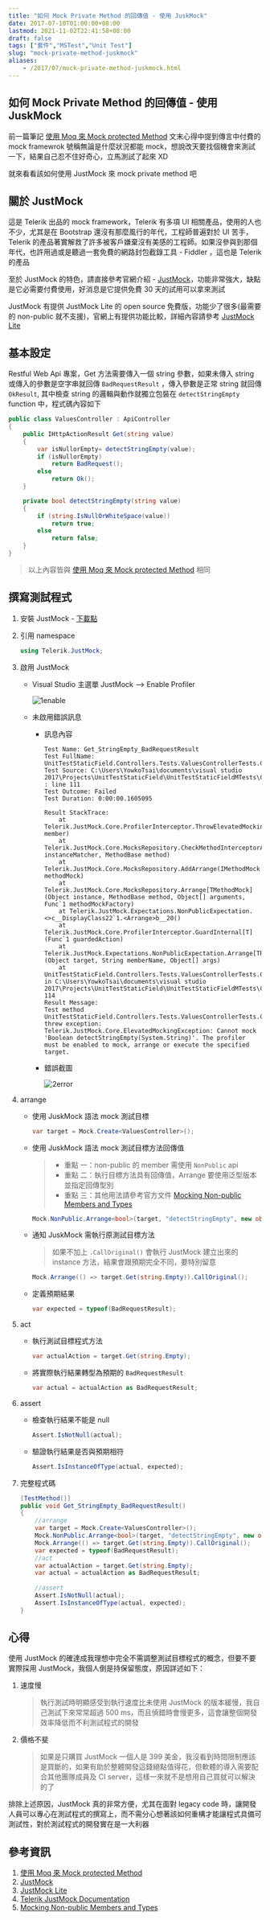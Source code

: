 ```yaml
---
title: "如何 Mock Private Method 的回傳值 - 使用 JuskMock"
date: 2017-07-10T01:00:00+08:00
lastmod: 2021-11-02T22:41:58+08:00
draft: false
tags: ["套件","MSTest","Unit Test"]
slug: "mock-private-method-juskmock"
aliases:
    - /2017/07/mock-private-method-juskmock.html
---
```

## 如何 Mock Private Method 的回傳值 - 使用 JuskMock

前一篇筆記 [使用 Moq 來 Mock protected Method](/moq-mock-protected-method) 文末心得中提到傳言中付費的 mock framewrok 號稱無論是什麼狀況都能 mock，想說改天要找個機會來測試一下，結果自己忍不住好奇心，立馬測試了起來 XD

就來看看該如何使用 JustMock 來 mock private method 吧

## 關於 JustMock

這是 Telerik 出品的 mock framework，Telerik 有多項 UI 相關產品，使用的人也不少，尤其是在 Bootstrap 還沒有那麼風行的年代，工程師普遍對於 UI 苦手，Telerik 的產品著實解救了許多被客戶嫌棄沒有美感的工程師。如果沒參與到那個年代，也許用過或是聽過一套免費的網路封包截錄工具 - Fiddler ，這也是 Telerik 的產品

至於 JustMock 的特色，請直接參考官網介紹 - [JustMock](http://www.telerik.com/products/mocking.aspx)，功能非常強大，缺點是它必需要付費使用，好消息是它提供免費 30 天的試用可以拿來測試

JustMock 有提供 JustMock Lite 的 open source 免費版，功能少了很多(最需要的 non-public 就不支援)，官網上有提供功能比較，詳細內容請參考 [JustMock Lite](http://www.telerik.com/justmock/free-mocking)

## 基本設定

Restful Web Api 專案，Get 方法需要傳入一個 string 參數，如果未傳入 string 或傳入的參數是空字串就回傳 `BadRequestResult` ，傳入參數是正常 string 就回傳 `OkResult`, 其中檢查 string 的邏輯與動作就獨立包裝在 `detectStringEmpty` function 中，程式碼內容如下

```cs
public class ValuesController : ApiController
{
    public IHttpActionResult Get(string value)
    {
        var isNullorEmpty= detectStringEmpty(value);
        if (isNullorEmpty)
            return BadRequest();
        else
            return Ok();
    }

    private bool detectStringEmpty(string value)
    {
        if (string.IsNullOrWhiteSpace(value))
            return true;
        else
            return false;
    }
}
```

> 以上內容皆與 [使用 Moq 來 Mock protected Method](/moq-mock-protected-method) 相同

## 撰寫測試程式

1. 安裝 JustMock - [下載點](https://www.telerik.com/download-trial-file/v2/justmock)
2. 引用 namespace

    ```cs
    using Telerik.JustMock;
    ```

3. 啟用 JustMock
    * Visual Studio 主選單 JustMock --> Enable Profiler

        ![1enable](https://user-images.githubusercontent.com/3851540/28023469-9458239a-65c0-11e7-835a-b95a1e2e0a74.png)

    * 未啟用錯誤訊息

        * 訊息內容

            ```log
            Test Name: Get_StringEmpty_BadRequestResult
            Test FullName: UnitTestStaticField.Controllers.Tests.ValuesControllerTests.Get_StringEmpty_BadRequestResult
            Test Source: C:\Users\YowkoTsai\documents\visual studio 2017\Projects\UnitTestStaticField\UnitTestStaticFieldMTests\Controllers\ValuesControllerTests.cs : line 111
            Test Outcome: Failed
            Test Duration: 0:00:00.1605095
                        
            Result StackTrace: 
                at Telerik.JustMock.Core.ProfilerInterceptor.ThrowElevatedMockingException(MemberInfo member)
                at Telerik.JustMock.Core.MocksRepository.CheckMethodInterceptorAvailable(IMatcher instanceMatcher, MethodBase method)
                at Telerik.JustMock.Core.MocksRepository.AddArrange(IMethodMock methodMock)
                at Telerik.JustMock.Core.MocksRepository.Arrange[TMethodMock](Object instance, MethodBase method, Object[] arguments, Func`1 methodMockFactory)
                at Telerik.JustMock.Expectations.NonPublicExpectation.<>c__DisplayClass22`1.<Arrange>b__20()
                at Telerik.JustMock.Core.ProfilerInterceptor.GuardInternal[T](Func`1 guardedAction)
                at Telerik.JustMock.Expectations.NonPublicExpectation.Arrange[TReturn](Object target, String memberName, Object[] args)
                at UnitTestStaticField.Controllers.Tests.ValuesControllerTests.Get_StringEmpty_BadRequestResult() in C:\Users\YowkoTsai\documents\visual studio 2017\Projects\UnitTestStaticField\UnitTestStaticFieldMTests\Controllers\ValuesControllerTests.cs:line 114
            Result Message: 
            Test method UnitTestStaticField.Controllers.Tests.ValuesControllerTests.Get_StringEmpty_BadRequestResult threw exception: 
            Telerik.JustMock.Core.ElevatedMockingException: Cannot mock 'Boolean detectStringEmpty(System.String)'. The profiler must be enabled to mock, arrange or execute the specified target.
            ```

        * 錯誤截圖

            ![2error](https://user-images.githubusercontent.com/3851540/28023471-94849434-65c0-11e7-8af1-df5a6364bd09.png)

4. arrange
    * 使用 JuskMock 語法 mock 測試目標

        ```cs
        var target = Mock.Create<ValuesController>();
        ```

    * 使用 JuskMock 語法 mock 測試目標方法回傳值

        >* 重點 一：non-public 的 member 需使用 `NonPublic` api
        >* 重點 二：執行目標方法具有回傳值，Arrange 要使用泛型版本並指定回傳型別
        >* 重點 三：其他用法請參考官方文件 [Mocking Non-public Members and Types](http://docs.telerik.com/help/justmock/advanced-usage-mocking-non-public-members-and-types.html)

        ```cs
        Mock.NonPublic.Arrange<bool>(target, "detectStringEmpty", new object[] { string.Empty }).Returns(true);
        ```

    * 通知 JuskMock 需執行原測試目標方法

        > 如果不加上 `.CallOriginal()` 會執行 JustMock 建立出來的 instance 方法，結果會跟預期完全不同，要特別留意

        ```cs
        Mock.Arrange(() => target.Get(string.Empty)).CallOriginal();
        ```

    * 定義預期結果

        ```cs
        var expected = typeof(BadRequestResult);
        ```

5. act
    * 執行測試目標程式方法

        ```cs
        var actualAction = target.Get(string.Empty);
        ```

    * 將實際執行結果轉型為預期的 `BadRequestResult`

        ```cs
        var actual = actualAction as BadRequestResult;
        ```

6. assert

    * 檢查執行結果不能是 null

        ```cs
        Assert.IsNotNull(actual);
        ```

    * 驗證執行結果是否與預期相符

        ```cs
        Assert.IsInstanceOfType(actual, expected);
        ```

7. 完整程式碼

    ```cs
    [TestMethod()]
    public void Get_StringEmpty_BadRequestResult()
    {
        //arrange
        var target = Mock.Create<ValuesController>();
        Mock.NonPublic.Arrange<bool>(target, "detectStringEmpty", new object[] { string.Empty }).Returns(true);
        Mock.Arrange(() => target.Get(string.Empty)).CallOriginal();
        var expected = typeof(BadRequestResult);
        //act
        var actualAction = target.Get(string.Empty);
        var actual = actualAction as BadRequestResult;
                
        //assert
        Assert.IsNotNull(actual);
        Assert.IsInstanceOfType(actual, expected);
    }
    ```

## 心得

使用 JustMock 的確達成我理想中完全不需調整測試目標程式的概念，但要不要實際採用 JustMock，我個人倒是持保留態度，原因詳述如下：

1. 速度慢

    > 執行測試時明顯感受到執行速度比未使用 JustMock 的版本緩慢，我自己測試下來常常超過 500 ms，而且偵錯時會慢更多，這會讓整個開發效率降低而不利測試程式的開發

2. 價格不斐

    > 如果是只購買 JustMock 一個人是 399 美金，我沒看到時間限制應該是買斷的，如果有助於整體開發這錢絕點值得花，但軟體的導入需要配合其他團隊成員及 CI server，這樣一來就不是想用自己買就可以解決的了

排除上述原因，JustMock 真的非常方便，尤其在面對 legacy code 時，讓開發人員可以專心在測試程式的撰寫上，而不需分心想著該如何重構才能讓程式具備可測試性，對於測試程式的開發實在是一大利器

## 參考資訊

1. [使用 Moq 來 Mock protected Method](/moq-mock-protected-method)
2. [JustMock](http://www.telerik.com/products/mocking.aspx)
3. [JustMock Lite](http://www.telerik.com/justmock/free-mocking)
4. [Telerik JustMock Documentation](http://docs.telerik.com/help/justmock/introduction.html)
5. [Mocking Non-public Members and Types](http://docs.telerik.com/help/justmock/advanced-usage-mocking-non-public-members-and-types.html)

